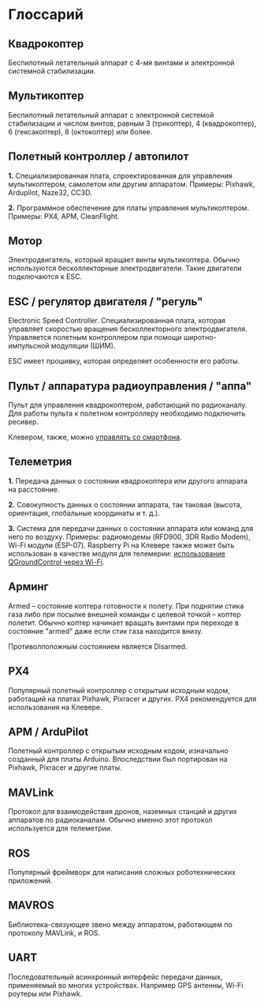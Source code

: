 # Глоссарий

## Квадрокоптер

Беспилотный летательный аппарат с 4-мя винтами и электронной системной стабилизации.

## Мультикоптер

Беспилотный летательный аппарат с электронной системой стабилизации и числом винтов, равным 3 (трикоптер), 4 (квадрокоптер), 6 (гексакоптер), 8 (октокоптер) или более.

## Полетный контроллер / автопилот

**1\.** Специализированная плата, спроектированная для управления мультикоптером, самолетом или другим аппаратом. Примеры:
Pixhawk, Ardupilot, Naze32, CC3D.

**2\.** Программное обеспечение для платы управления мультикоптером. Примеры: PX4, APM, CleanFlight.

## Мотор

Электродвигатель, который вращает винты мультикоптера. Обычно используются бесколлекторные электродвигатели. Такие двигатели подключаются к ESC.

## ESC / регулятор двигателя / "регуль"

Electronic Speed Controller. Специализированная плата, которая управляет скоростью вращения бесколлекторного электродвигателя. Управляется полетным контроллером при помощи широтно-импульсной модуляции (ШИМ).

ESC имеет прошивку, которая определяет особенности его работы.

## Пульт / аппаратура радиоуправления / "аппа"

Пульт для управления квадрокоптером, работающий по радиоканалу. Для работы пульта к полетном контроллеру необходимо подключить ресивер.

Клевером, также, можно [управлять со смартфона](rc.md).

## Телеметрия

**1\.** Передача данных о состоянии квадрокоптера или другого аппарата на расстояние.

**2\.** Совокупность данных о состоянии аппарата, так таковая (высота, ориентация, глобальные координаты и т. д.).

**3\.** Система для передачи данных о состоянии аппарата или команд для него по воздуху. Примеры: радиомодемы (RFD900, 3DR Radio Modem), Wi-Fi модули (ESP-07). Raspberry Pi на Клевере также может быть использован в качестве модуля для телемерии: [использование QGroundControl через Wi-Fi](gcs_bridge.md).

## Арминг

Armed – состояние коптера готовности к полету. При поднятии стика газа либо при посылке внешней команды с целевой точкой – коптер полетит. Обычно коптер начинает вращать винтами при переходе в состояние "armed" даже если стик газа находится внизу.

Противолположным состоянием является Disarmed.

## PX4

Популярный полетный контроллер с открытым исходным кодом, работащий на платах Pixhawk, Pixracer и других. PX4 рекомендуется для использования на Клевере.

## APM / ArduPilot

Полетный контроллер с открытым исходным кодом, изначально созданный для платы Arduino. Впоследствии был портирован на Pixhawk, Pixracer и другие платы.

## MAVLink

Протокол для взаимодействия дронов, наземных станций и других аппаратов по радиоканалам. Обычно именно этот протокол используется для телеметрии.

## ROS

Популярный фреймворк для написания сложных роботехнических приложений.

## MAVROS

Библиотека-связующее звено между аппаратом, работающем по протоколу MAVLink, и ROS.

## UART

Последовательный асинхронный интерфейс передачи данных, применяемый во многих устройствах. Например GPS антенны, Wi-Fi роутеры или Pixhawk.
